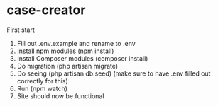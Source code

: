 # case-creator

First start

1. Fill out .env.example and rename to .env
2. Install npm modules (npm install)
3. Install Composer modules (composer install)
3. Do migration (php artisan migrate)
4. Do seeing (php artisan db:seed) (make sure to have .env filled out correctly for this)
5. Run (npm watch)
6. Site should now be functional
